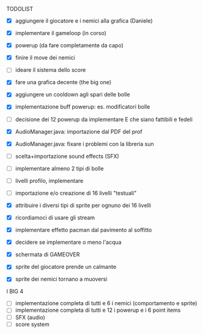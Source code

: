 TODOLIST  
- [x] aggiungere il giocatore e i nemici alla grafica (Daniele)
- [x] implementare il gameloop (in corso) 
- [x] powerup (da fare completamente da capo)
- [x] finire il move dei nemici 
- [ ] ideare il sistema dello score 
- [x] fare una grafica decente (the big one)
- [x] aggiungere un cooldown agli spari delle bolle
- [x] implementazione buff powerup: es. modificatori bolle
- [ ] decisione dei 12 powerup da implementare E che siano fattibili e fedeli
- [x] AudioManager.java: importazione dal PDF del prof
- [x] AudioManager.java: fixare i problemi con la libreria sun
- [ ] scelta+importazione sound effects (SFX)
- [ ] implementare almeno 2 tipi di bolle
- [ ] livelli profilo, implementare 
- [ ] importazione e/o creazione di 16 livelli "testuali"
- [x] attribuire i diversi tipi di sprite per ognuno dei 16 livelli
- [x] ricordiamoci di usare gli stream
- [x] implementare effetto pacman dal pavimento al soffitto
- [x] decidere se implementare o meno l'acqua
- [x] schermata di GAMEOVER
- [x] sprite del giocatore prende un calmante 
- [x] sprite dei nemici tornano a muoversi


I BIG 4
- [ ] implementazione completa di tutti e 6 i nemici (comportamento e sprite)
- [ ] implementazione completa di tutti e 12 i powerup e i 6 point items
- [ ] SFX (audio)
- [ ] score system

